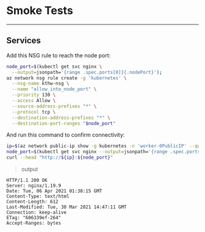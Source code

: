 # Smoke Tests
---

## Services

Add this NSG rule to reach the node port:

```sh
node_port=$(kubectl get svc nginx \
  --output=jsonpath='{range .spec.ports[0]}{.nodePort}');
az network nsg rule create -g 'kubernetes' \
  --nsg-name kthw-nsg \
  --name "allow_into_node_port" \
  --priority 130 \
  --access Allow \
  --source-address-prefixes "*" \
  --protocol tcp \
  --destination-address-prefixes "*" \
  --destination-port-ranges "$node_port"
```

And run this command to confirm connectivity:

```sh
ip=$(az network public-ip show -g kubernetes -n 'worker-0PublicIP' --query 'ipAddress' -o tsv);
node_port=$(kubectl get svc nginx --output=jsonpath='{range .spec.ports[0]}{.nodePort}');
curl --head "http://${ip}:${node_port}"
```

> output

```
HTTP/1.1 200 OK
Server: nginx/1.19.9
Date: Tue, 06 Apr 2021 01:38:15 GMT
Content-Type: text/html
Content-Length: 612
Last-Modified: Tue, 30 Mar 2021 14:47:11 GMT
Connection: keep-alive
ETag: "606339ef-264"
Accept-Ranges: bytes
```

